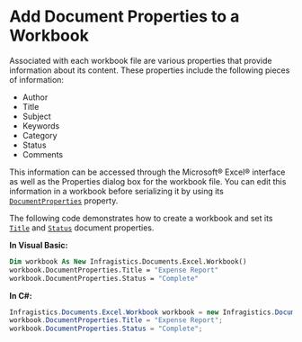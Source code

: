 ﻿<!--
|metadata|
{
    "fileName": "excelengine-add-document-properties-to-a-workbook",
    "controlName": "Infragistics Excel Library",
    "tags": ["How Do I"]
}
|metadata|
-->

# Add Document Properties to a Workbook



Associated with each workbook file are various properties that provide information about its content. These properties include the following pieces of information:

-   Author
-   Title
-   Subject
-   Keywords
-   Category
-   Status
-   Comments

This information can be accessed through the Microsoft® Excel® interface as well as the Properties dialog box for the workbook file. You can edit this information in a workbook before serializing it by using its [`DocumentProperties`](Infragistics.Web.Mvc.Documents.Excel~Infragistics.Documents.Excel.Workbook~DocumentProperties.html "Link to the Web API Reference Guide to the DocumentProperties member.") property.

The following code demonstrates how to create a workbook and set its [`Title`](Infragistics.Web.Mvc.Documents.Excel~Infragistics.Documents.Excel.DocumentProperties~Title.html "Link to the Web API Reference Guide to the Title member.") and [`Status`](Infragistics.Web.Mvc.Documents.Excel~Infragistics.Documents.Excel.DocumentProperties~Status.html "Link to the Web API Reference Guide to the Status member.") document properties.

**In Visual Basic:**

```vb
Dim workbook As New Infragistics.Documents.Excel.Workbook()
workbook.DocumentProperties.Title = "Expense Report"
workbook.DocumentProperties.Status = "Complete"
```

**In C#:**

```csharp
Infragistics.Documents.Excel.Workbook workbook = new Infragistics.Documents.Excel.Workbook();
workbook.DocumentProperties.Title = "Expense Report";
workbook.DocumentProperties.Status = "Complete";
```



 

 


